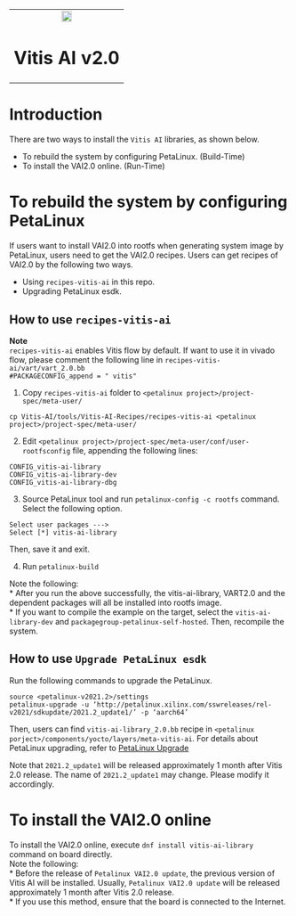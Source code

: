 <table width="100%">
  <tr width="100%">
    <td align="center"><img src="https://www.xilinx.com/content/dam/xilinx/imgs/press/media-kits/corporate/xilinx-logo.png" width="30%"/><h1>Vitis AI v2.0</h1>
    </td>
 </tr>
 </table>

# Introduction
There are two ways to install the `Vitis AI` libraries, as shown below. 
* To rebuild the system by configuring PetaLinux. (Build-Time)
* To install the VAI2.0 online. (Run-Time)

# To rebuild the system by configuring PetaLinux
If users want to install VAI2.0 into rootfs when generating system image by PetaLinux, users need to get the VAI2.0 recipes.
Users can get recipes of VAI2.0 by the following two ways.
* Using `recipes-vitis-ai` in this repo.
* Upgrading PetaLinux esdk.

## How to use `recipes-vitis-ai`

**Note**  
	`recipes-vitis-ai` enables Vitis flow by default. If want to use it in vivado flow, please comment the following line in `recipes-vitis-ai/vart/vart_2.0.bb`  
	```
	#PACKAGECONFIG_append = " vitis"
	```

1. Copy `recipes-vitis-ai` folder to `<petalinux project>/project-spec/meta-user/`
```
cp Vitis-AI/tools/Vitis-AI-Recipes/recipes-vitis-ai <petalinux project>/project-spec/meta-user/
```

2. Edit `<petalinux project>/project-spec/meta-user/conf/user-rootfsconfig` file, appending the following lines:
```
CONFIG_vitis-ai-library
CONFIG_vitis-ai-library-dev
CONFIG_vitis-ai-library-dbg
```

3. Source PetaLinux tool and run `petalinux-config -c rootfs` command. Select the following option.
```
Select user packages --->
Select [*] vitis-ai-library
```
Then, save it and exit.

4. Run `petalinux-build`

Note the following:  
	* After you run the above successfully, the vitis-ai-library, VART2.0 and the dependent packages will all be installed into rootfs image.  
	* If you want to compile the example on the target, select the `vitis-ai-library-dev` and `packagegroup-petalinux-self-hosted`. Then, recompile the system.   
## How to use `Upgrade PetaLinux esdk`
Run the following commands to upgrade the PetaLinux.
```
source <petalinux-v2021.2>/settings
petalinux-upgrade -u ‘http://petalinux.xilinx.com/sswreleases/rel-v2021/sdkupdate/2021.2_update1/’ -p ‘aarch64’
```
Then, users can find `vitis-ai-library_2.0.bb` recipe in `<petalinux porject>/components/yocto/layers/meta-vitis-ai`.
For details about PetaLinux upgrading, refer to [PetaLinux Upgrade](https://xilinx.github.io/kria-apps-docs/main/build/html/docs/build_petalinux.html)

Note that `2021.2_update1` will be released approximately 1 month after Vitis 2.0 release. The name of `2021.2_update1` may change. Please modify it accordingly. 


# To install the VAI2.0 online
To install the VAI2.0 online, execute `dnf install vitis-ai-library` command on board directly.  
Note the following:  
	* Before the release of `Petalinux VAI2.0 update`, the previous version of Vitis AI will be installed. Usually, `Petalinux VAI2.0 update` will be released approximately 1 month after Vitis 2.0 release.   
	* If you use this method, ensure that the board is connected to the Internet.  
